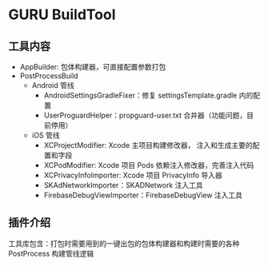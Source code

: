 # GURU BuildTool

## 工具内容
- AppBuilder: 包体构建器，可直接配置参数打包
- PostProcessBuild
  - Android 管线
    - AndroidSettingsGradleFixer：修复 settingsTemplate.gradle 内的配置
    - UserProguardHelper：propguard-user.txt 合并器（功能问题，目前停用）
  - iOS 管线
    - XCProjectModifier: Xcode 主项目构建修改器， 注入和生成主要的配置和字段
    - XCPodModifier: Xcode 项目 Pods 依赖注入修改器，完善注入代码
    - XCPrivacyInfoImporter: Xcode 项目 PrivacyInfo 导入器
    - SKAdNetworkImporter：SKADNetwork 注入工具
    - FirebaseDebugViewImporter：FirebaseDebugView 注入工具

## 插件介绍

工具库包含：打包时需要用到的一键出包的包体构建器和构建时需要的各种 PostProcess 构建管线逻辑
